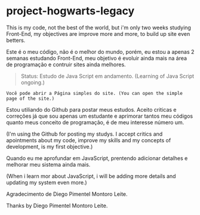 # project-hogwarts-legacy


This is my code, not the best of the world, but i'm only two weeks studying Front-End, my objectives are improve more and more, to build up site even betters. 
 
Este é o meu código, não é o melhor do mundo, porém, eu estou a apenas 2 semanas estudando Front-End, meu objetivo é evoluir ainda mais na área de programação e 
contruir sites ainda melhores.

>Status: Estudo de Java Script em andamento. (Learning of Java Script ongoing.)

```
Você pode abrir a Página simples do site. (You can open the simple page of the site.)

```

Estou utiliando do Github para postar meus estudos. Aceito criticas e correções já que sou apenas um estudante
e aprimorar tantos meu códigos quanto meus conceito de programação, é de meu interesse número um.

(I'm using the Github for posting my studys. I accept critics and apointments about my code,
improve my skills and my concepts of development, is my first objective.)

Quando eu  me aprofundar em JavaScript, prentendo adicionar detalhes e melhorar meu sistema ainda mais.

(When i learn mor about JavaScript, i will be adding more details and updating my system even more.)

Agradecimento de Diego Pimentel Montoro Leite.

Thanks by Diego Pimentel Montoro Leite.
